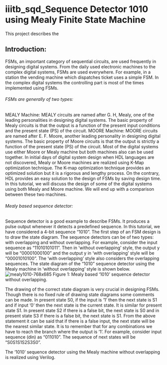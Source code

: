# iiitb_sqd_Sequence Detector 1010 using Mealy Finite State Machine
This project describes the

## Introduction:
FSMs, an important category of sequential circuits, are used frequently in designing digital systems. From the daily used electronic machines to the complex digital systems, FSMs are used everywhere. For example, in a station the vending machine which dispatches ticket uses a simple FSM. In the complex digital systems the controlling part is most of the times implemented using FSMs.

###### FSMs are generally of two types:
MEALY Machine: MEALY circuits are named after G. H, Mealy, one of the leading personalities in designing digital systems. The basic property of Mealy circuits is that the output is a function of the present input conditions and the present state (PS) of the circuit.
MOORE Machine: MOORE circuits are named after E. F. Moore, another leading personality in designing digital systems. The basic property of Moore circuits is that the output is strictly a function of the present state (PS) of the circuit.
Most of the digital systems use either Moore or Mealy machine but both machines also can be used together. In initial days of digital system design when HDL languages are not discovered, Mealy or Moore machines are realized using K-Map optimization technique. The K-map optimization technique provides an optimized solution but it is a rigorous and lengthy process. On the contrary, HDL provides an easy solution to the design of FSMs by saving design time. In this tutorial, we will discuss the design of some of the digital systems using both Mealy and Moore machine. We will end up with a comparison between these two machines.

###### Mealy based sequence detector:
Sequence detector is a good example to describe FSMs. It produces a pulse output whenever it detects a predefined sequence. In this tutorial, we have considered a 4-bit sequence “1010”. The first step of an FSM design is to draw the state diagram. The sequence detectors can be of two types: with overlapping and without overlapping. For example, consider the input sequence as “11010101011”. Then in ‘without overlapping’ style, the output y will be “00001000100” and the output y in ‘with overlapping’ style will be “00001010100”. The ‘with overlapping’ style also considers the overlapping sequences. The state diagram of the “1010” sequence detector using the Mealy machine in ‘without overlapping’ style is shown below.
![mealy1010-768x685](https://user-images.githubusercontent.com/110462872/183279326-0b6d56ac-c0cd-4bc6-b86f-b6a19a4996a8.png)
Figure 1: Mealy based ‘1010’ sequence detector without overlapping.

The drawing of the correct state diagram is very crucial in designing FSMs. Though there is no fixed rule of drawing state diagrams some comments can be made. In present state S0, if the input is ‘1’ then the next state is S1 and if input ‘0’ then the next state is the current state. It is similar for present state S1. In present state S2 if there is a false bit, the next state is S0 and in present state S3 if there is a false bit, the next state is S1. From the above statement it can be said that if there is a false input, the next state will be the nearest similar state. It is to remember that for any combinations we have to reach the branch where the output is ‘1’. For example, consider input sequence (din) as “011010”. The sequence of next states will be “S0S1S1S2S3S0”.

The ‘1010’ sequence detector using the Mealy machine without overlapping is realized using Verilog.

